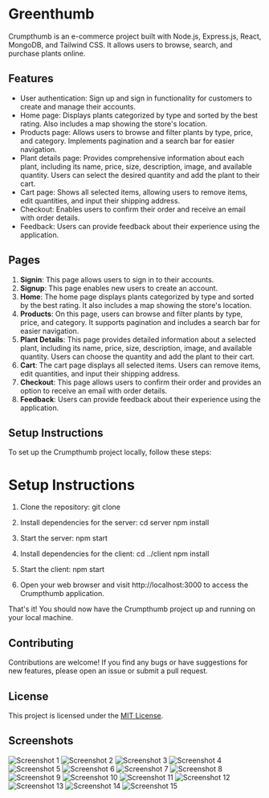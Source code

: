 # Greenthumb

Crumpthumb is an e-commerce project built with Node.js, Express.js, React, MongoDB, and Tailwind CSS. It allows users to browse, search, and purchase plants online.

## Features

- User authentication: Sign up and sign in functionality for customers to create and manage their accounts.
- Home page: Displays plants categorized by type and sorted by the best rating. Also includes a map showing the store's location.
- Products page: Allows users to browse and filter plants by type, price, and category. Implements pagination and a search bar for easier navigation.
- Plant details page: Provides comprehensive information about each plant, including its name, price, size, description, image, and available quantity. Users can select the desired quantity and add the plant to their cart.
- Cart page: Shows all selected items, allowing users to remove items, edit quantities, and input their shipping address.
- Checkout: Enables users to confirm their order and receive an email with order details.
- Feedback: Users can provide feedback about their experience using the application.

## Pages

1. **Signin**: This page allows users to sign in to their accounts.
2. **Signup**: This page enables new users to create an account.
3. **Home**: The home page displays plants categorized by type and sorted by the best rating. It also includes a map showing the store's location.
4. **Products**: On this page, users can browse and filter plants by type, price, and category. It supports pagination and includes a search bar for easier navigation.
5. **Plant Details**: This page provides detailed information about a selected plant, including its name, price, size, description, image, and available quantity. Users can choose the quantity and add the plant to their cart.
6. **Cart**: The cart page displays all selected items. Users can remove items, edit quantities, and input their shipping address.
7. **Checkout**: This page allows users to confirm their order and provides an option to receive an email with order details.
8. **Feedback**: Users can provide feedback about their experience using the application.

## Setup Instructions

To set up the Crumpthumb project locally, follow these steps:

# Setup Instructions

1. Clone the repository:
   git clone <repository-url>

2. Install dependencies for the server:
   cd server
   npm install

3. Start the server:
   npm start

4. Install dependencies for the client:
   cd ../client
   npm install

5. Start the client:
   npm start

6. Open your web browser and visit http://localhost:3000 to access the Crumpthumb application.

That's it! You should now have the Crumpthumb project up and running on your local machine.

## Contributing

Contributions are welcome! If you find any bugs or have suggestions for new features, please open an issue or submit a pull request.

## License

This project is licensed under the [MIT License](./LICENSE.txt).

## Screenshots

<!-- Add your project screenshots here -->
![Screenshot 1](./client//src//assets//images//ReadmeFile/FireShot%20Capture%20013%20-%20React%20App%20-%20localhost.png)
![Screenshot 2](./client//src//assets//images//ReadmeFile/FireShot%20Capture%20014%20-%20React%20App%20-%20localhost.png)
![Screenshot 3](./client//src//assets//images//ReadmeFile/FireShot%20Capture%20015%20-%20React%20App%20-%20localhost.png)
![Screenshot 4](./client//src//assets//images//ReadmeFile/FireShot%20Capture%20016%20-%20React%20App%20-%20localhost.png)
![Screenshot 5](./client//src//assets//images//ReadmeFile/FireShot%20Capture%20017%20-%20React%20App%20-%20localhost.png)
![Screenshot 6](./client//src//assets//images//ReadmeFile/FireShot%20Capture%20018%20-%20React%20App%20-%20localhost.png)
![Screenshot 7](./client//src//assets//images//ReadmeFile/FireShot%20Capture%20019%20-%20React%20App%20-%20localhost.png)
![Screenshot 8](./client//src//assets//images//ReadmeFile/FireShot%20Capture%20020%20-%20React%20App%20-%20localhost.png)
![Screenshot 9](./client//src//assets//images//ReadmeFile/FireShot%20Capture%20021%20-%20React%20App%20-%20localhost.png)
![Screenshot 10](./client//src//assets//images//ReadmeFile/FireShot%20Capture%20022%20-%20React%20App%20-%20localhost.png)
![Screenshot 11](./client//src//assets//images//ReadmeFile/FireShot%20Capture%20023%20-%20React%20App%20-%20localhost.png)
![Screenshot 12](./client//src//assets//images//ReadmeFile/FireShot%20Capture%20024%20-%20React%20App%20-%20localhost.png)
![Screenshot 13](./client//src//assets//images//ReadmeFile/FireShot%20Capture%20025%20-%20React%20App%20-%20localhost.png)
![Screenshot 14](./client//src//assets//images//ReadmeFile/FireShot%20Capture%20026%20-%20React%20App%20-%20localhost.png)
![Screenshot 15](./client//src//assets//images//ReadmeFile/FireShot%20Capture%20027%20-%20React%20App%20-%20localhost.png)
<!-- Add more screenshots as necessary -->
